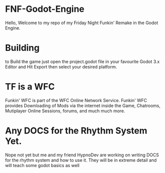 # FNF-Godot-Engine
Hello, Welcome to my repo of my Friday Night Funkin' Remake in the Godot Engine.
# Building
to Build the game just open the project.godot file in your favourite Godot 3.x Editor and Hit Export then select your desired platform.
# TF is a WFC
Funkin' WFC is part of the WFC Online Network Service. Funkin' WFC provides Downloading of Mods via the internet inside the Game, Chatrooms, Mutiplayer Online Sessions, forums, and much much more.
# Any DOCS for the Rhythm System Yet.
Nope not yet but me and my friend HypnoDev are working on writing DOCS for the rhythm system and how to use it.
They will be in extreme detail and will teach some godot basics as well
